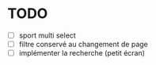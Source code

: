 # TODO

  - [ ] sport multi select
  - [ ] filtre conservé au changement de page
  - [ ] implémenter la recherche (petit écran)